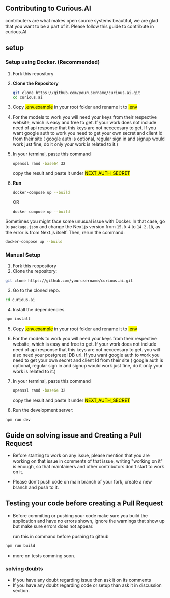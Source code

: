 ## Contributing to Curious.AI

contributers are what makes open source systems beautiful, we are glad that you want to be a part of it. Please follow this guide to contribute in curious.AI

## setup

### Setup using Docker. (Recommended)

1.  Fork this repository
2. **Clone the Repository**
   ```bash
   git clone https://github.com/yourusername/curious.ai.git
   cd curious.ai
3. Copy <mark>.env.example</mark> in your root folder and rename it to <mark>.env</mark>
4. For the models to work you will need your keys from their respective website, which is easy and free to get. If your work does not include need of api response that this keys are not necceesary to get. If you want google auth to work you need to get your own secret and client Id from their site ( google auth is optional, regular sign in and signup would work just fine, do it only your work is related to it.) 
5. In your terminal, paste this command
   ```bash
   openssl rand -base64 32
   ```
   copy the result and paste it under <mark>NEXT_AUTH_SECRET</mark>
6. **Run**
   ```bash
   docker-compose up --build
   ```
   OR
   
   ```bash
   docker compose up --build
   ```
Sometimes you might face some unusual issue with Docker. In that case, go to `package.json` and change the Next.js version from `15.0.4` to `14.2.18`, as the error is from Next.js itself. Then, rerun the command:

   ```bash
   docker-compose up --build
   ```

### Manual Setup 
1. Fork this reopository
2. Clone the repository:
```bash
git clone https://github.com/yourusername/curious.ai.git
```

3. Go to the cloned repo.
```bash
cd curious.ai
```
4. Install the dependencies.
```bash
npm install
```

5. Copy <mark>.env.example</mark> in your root folder and rename it to <mark>.env</mark>
6. For the models to work you will need your keys from their respective website, which is easy and free to get. If your work does not include need of api response that this keys are not necceesary to get. you will also need your postgresql DB url. If you want google auth to work you need to get your own secret and client Id from their site ( google auth is optional, regular sign in and signup would work just fine, do it only your work is related to it.) 
7. In your terminal, paste this command
   ```bash
   openssl rand -base64 32
   ```
   copy the result and paste it under <mark>NEXT_AUTH_SECRET</mark>
   
8. Run the development server:
```bash
npm run dev
```


## Guide on solving issue and Creating a Pull Request

- Before starting to work on any issue, please mention that you are working on that issue in comments of that issue, writing "working on it" is enough, so that maintainers and other contributors don't start to work on it.

- Please don't push code on main branch of your fork, create a new branch and push to it.

## Testing your code before creating a Pull Request

- Before commiting or pushing your code make sure you build the application and have no errors shown, ignore the warnings that show up but make sure errors does not appear.

  run this in command before pushing to github

```bash
npm run build
```

- more on tests comming soon.

### solving doubts

- If you have any doubt regarding issue then ask it on its comments
- If you have any doubt regarding code or setup than ask it in discussion section.
